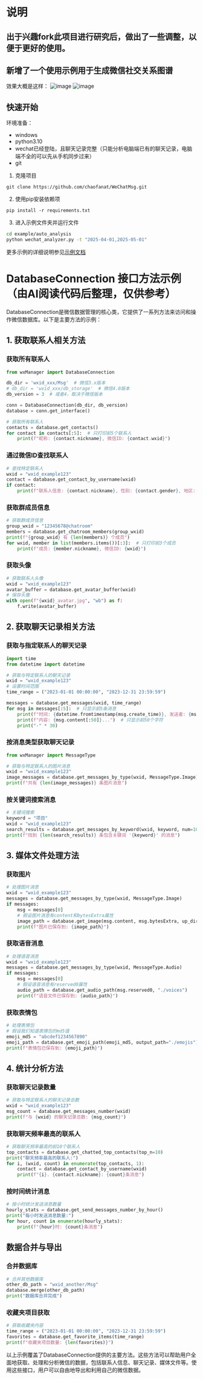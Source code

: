 # 说明
## 出于兴趣fork此项目进行研究后，做出了一些调整，以便于更好的使用。
## 新增了一个使用示例用于生成微信社交关系图谱
效果大概是这样：
![image](https://github.com/user-attachments/assets/a7bea210-7419-4da9-af6b-471035c9691d)
![image](https://github.com/user-attachments/assets/ebf5d074-cc44-4485-ac6c-1c8c0d573638)

## 快速开始
环境准备：
- windows
- python3.10
- wechat已经登陆，且聊天记录完整（只能分析电脑端已有的聊天记录，电脑端不全的可以先从手机同步过来）
- git

1. 克隆项目
```shell
git clone https://github.com/chaofanat/WeChatMsg.git
```

2. 使用pip安装依赖项
```shell
pip install -r requirements.txt
```

3. 进入示例文件夹并运行文件

```bash
cd example/auto_analysis
python wechat_analyzer.py -t "2025-04-01,2025-05-01"
```


更多示例的详细说明参见[示例文档](https://github.com/chaofanat/WeChatMsg/blob/master/example/auto_analysis/README.md)







# DatabaseConnection 接口方法示例  （由AI阅读代码后整理，仅供参考）

DatabaseConnection是微信数据管理的核心类，它提供了一系列方法来访问和操作微信数据库。以下是主要方法的示例：

## 1. 获取联系人相关方法

### 获取所有联系人
```python
from wxManager import DatabaseConnection

db_dir = 'wxid_xxx/Msg'  # 微信3.x版本
# db_dir = 'wxid_xxx/db_storage'  # 微信4.0版本
db_version = 3  # 或者4，取决于微信版本

conn = DatabaseConnection(db_dir, db_version)
database = conn.get_interface()

# 获取所有联系人
contacts = database.get_contacts()
for contact in contacts[:5]:  # 只打印前5个联系人
    print(f"昵称: {contact.nickname}, 微信ID: {contact.wxid}")
```

### 通过微信ID查找联系人
```python
# 查找特定联系人
wxid = "wxid_example123"
contact = database.get_contact_by_username(wxid)
if contact:
    print(f"联系人信息: {contact.nickname}, 性别: {contact.gender}, 地区: {contact.region}")
```

### 获取群成员信息
```python
# 获取群成员信息
group_wxid = "12345678@chatroom"
members = database.get_chatroom_members(group_wxid)
print(f"{group_wxid} 有 {len(members)} 个成员")
for wxid, member in list(members.items())[:3]:  # 只打印前3个成员
    print(f"成员: {member.nickname}, 微信ID: {wxid}")
```

### 获取头像
```python
# 获取联系人头像
wxid = "wxid_example123"
avatar_buffer = database.get_avatar_buffer(wxid)
# 保存头像
with open(f"{wxid}_avatar.jpg", "wb") as f:
    f.write(avatar_buffer)
```

## 2. 获取聊天记录相关方法

### 获取与指定联系人的聊天记录
```python
import time
from datetime import datetime

# 获取与特定联系人的聊天记录
wxid = "wxid_example123"
# 设置时间范围
time_range = ("2023-01-01 00:00:00", "2023-12-31 23:59:59")

messages = database.get_messages(wxid, time_range)
for msg in messages[:5]:  # 只显示前5条消息
    print(f"时间: {datetime.fromtimestamp(msg.create_time)}, 发送者: {msg.from_id}")
    print(f"内容: {msg.content[:50]}...")  # 只显示前50个字符
    print("-" * 30)
```

### 按消息类型获取聊天记录
```python
from wxManager import MessageType

# 获取与特定联系人的图片消息
wxid = "wxid_example123"
image_messages = database.get_messages_by_type(wxid, MessageType.Image)
print(f"共有 {len(image_messages)} 条图片消息")
```

### 按关键词搜索消息
```python
# 关键词搜索
keyword = "项目"
wxid = "wxid_example123"
search_results = database.get_messages_by_keyword(wxid, keyword, num=10)
print(f"找到 {len(search_results)} 条包含关键词 '{keyword}' 的消息")
```

## 3. 媒体文件处理方法

### 获取图片
```python
# 处理图片消息
wxid = "wxid_example123"
messages = database.get_messages_by_type(wxid, MessageType.Image)
if messages:
    msg = messages[0]
    # 假设图片消息有content和bytesExtra属性
    image_path = database.get_image(msg.content, msg.bytesExtra, up_dir="./images")
    print(f"图片已保存到: {image_path}")
```

### 获取语音消息
```python
# 处理语音消息
wxid = "wxid_example123"
messages = database.get_messages_by_type(wxid, MessageType.Audio)
if messages:
    msg = messages[0]
    # 假设语音消息有reserved0属性
    audio_path = database.get_audio_path(msg.reserved0, "./voices")
    print(f"语音文件已保存到: {audio_path}")
```

### 获取表情包
```python
# 处理表情包
# 假设我们知道表情包的md5值
emoji_md5 = "abcdef1234567890"
emoji_path = database.get_emoji_path(emoji_md5, output_path="./emojis")
print(f"表情包已保存到: {emoji_path}")
```

## 4. 统计分析方法

### 获取聊天记录数量
```python
# 获取与特定联系人的聊天记录总数
wxid = "wxid_example123"
msg_count = database.get_messages_number(wxid)
print(f"与 {wxid} 的聊天记录总数: {msg_count}")
```

### 获取聊天频率最高的联系人
```python
# 获取聊天频率最高的前10个联系人
top_contacts = database.get_chatted_top_contacts(top_n=10)
print("聊天频率最高的联系人:")
for i, (wxid, count) in enumerate(top_contacts, 1):
    contact = database.get_contact_by_username(wxid)
    print(f"{i}. {contact.nickname}: {count}条消息")
```

### 按时间统计消息
```python
# 按小时统计发送消息数量
hourly_stats = database.get_send_messages_number_by_hour()
print("每小时发送消息数量:")
for hour, count in enumerate(hourly_stats):
    print(f"{hour}时: {count}条消息")
```

## 数据合并与导出

### 合并数据库
```python
# 合并其他数据库
other_db_path = "wxid_another/Msg"
database.merge(other_db_path)
print("数据库合并完成")
```

### 收藏夹项目获取
```python
# 获取收藏夹内容
time_range = ("2023-01-01 00:00:00", "2023-12-31 23:59:59")
favorites = database.get_favorite_items(time_range)
print(f"收藏夹项目数量: {len(favorites)}")
```

以上示例覆盖了DatabaseConnection提供的主要方法。这些方法可以帮助用户全面地获取、处理和分析微信的数据，包括联系人信息、聊天记录、媒体文件等。使用这些接口，用户可以自由地导出和利用自己的微信数据。
